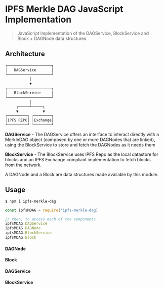 IPFS Merkle DAG JavaScript Implementation
=========================================

> JavaScript Implementation of the DAGService, BlockService and Block + DAGNode data structures

## Architecture

```markdown
┌────────────────────┐
│   DAGService       │
└────────────────────┘
           │
           ▼
┌────────────────────┐
│   BlockService     │
└────────────────────┘
           │
     ┌─────┴─────┐
     ▼           ▼
┌─────────┐ ┌────────┐
│IPFS REPO│ │Exchange│
└─────────┘ └────────┘
```

**DAGService** - The DAGService offers an interface to interact directly with a MerkleDAG object (composed by one or more DAGNodes that are linked), using the BlockService to store and fetch the DAGNodes as it needs them

**BlockService** - The BlockService uses IPFS Repo as the local datastore for blocks and an IPFS Exchange compliant implementation to fetch blocks from the network.

A DAGNode and a Block are data structures made available by this module.
## Usage

```bash
$ npm i ipfs-merkle-dag
```

```javascript
const ipfsMDAG = require('ipfs-merkle-dag)

// then, to access each of the components
ipfsMDAG.DAGService
ipfsMDAG.DAGNode
ipfsMDAG.BlockService
ipfsMDAG.Block
```
#### DAGNode

#### Block

#### DAGService

#### BlockService
